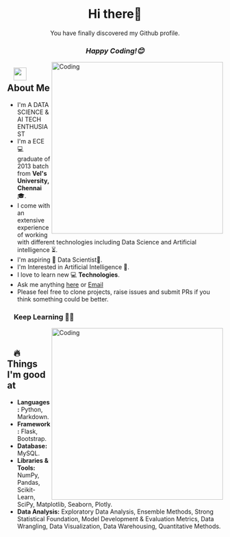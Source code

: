 <h1 align="center">  Hi there👋</h1>
<!--<h3 align="center"> A DATA SCIENCE & AI TECH ENTHUSIAST<b></h3>-->
<div align="center">
You have finally discovered my Github profile.
 
</div>
<h3 align="center"><i>Happy Coding!😊</i></h3>


<img align="right" alt="Coding" width="400" hight="200" src="https://media.giphy.com/media/gh0RRgkTXedvF0pDc0/giphy.gif">

## &nbsp; &nbsp;<img src="https://media.giphy.com/media/WUlplcMpOCEmTGBtBW/giphy.gif" width="30"> **About Me**
- I'm A DATA SCIENCE & AI TECH ENTHUSIAST
- I'm a ECE 💻 graduate of 2013 batch from **Vel's University,Chennai**🎓. 
- I come with an extensive experience of working with different technologies including Data Science and Artificial intelligence ⏳. 
- I'm aspiring 🔭️ Data Scientist🚂.
- I'm  Interested in Artificial Intelligence 🤔. 
- I love to learn new 💻 **Technologies**.
- Ask me anything [here](https://github.com/connectkishan1/connectkishan1/issues/new) or [Email](connectkishan1@gmail.com)
- Please feel free to clone projects, raise issues and submit PRs if you think something could be better.


### &nbsp; &nbsp; **Keep Learning** 👨‍🎓️️

<img align="right" alt="Coding" width="400" src="https://media.giphy.com/media/3bgcPpDaikspxiUHlH/giphy.gif"/>
</br>

## &nbsp; &nbsp;🔥**Things I'm good at** 

- **Languages:** Python, Markdown.
- **Framework:** Flask, Bootstrap.
- **Database:** MySQL.
- **Libraries & Tools:** NumPy, Pandas, Scikit-Learn, SciPy, Matplotlib, Seaborn, Plotly.
- **Data Analysis:** Exploratory Data Analysis, Ensemble Methods, Strong Statistical Foundation, Model Development & Evaluation Metrics, Data Wrangling, Data Visualization,     Data Warehousing, Quantitative Methods.

<!--
**connectkishan1/connectkishan1** is a ✨ _special_ ✨ repository because its `README.md` (this file) appears on your GitHub profile.

Here are some ideas to get you started:

- 🔭 I’m currently working on ...
- 🌱 I’m currently learning ...
- 👯 I’m looking to collaborate on ...
- 🤔 I’m looking for help with ...
- 💬 Ask me about ...
- 📫 How to reach me: ...
- 😄 Pronouns: ...
- ⚡ Fun fact: ...
-->
